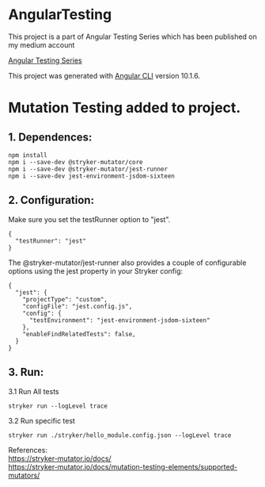 # AngularTesting

This project is a part of Angular Testing Series which has been published on my medium account

[Angular Testing Series](https://medium.com/@marcinmilewicz)

This project was generated with [Angular CLI](https://github.com/angular/angular-cli) version 10.1.6.

# Mutation Testing added to project.

## 1. Dependences:  
```
npm install
npm i --save-dev @stryker-mutator/core  
npm i --save-dev @stryker-mutator/jest-runner  
npm i --save-dev jest-environment-jsdom-sixteen  
```
## 2. Configuration:  
Make sure you set the testRunner option to "jest".  
```
{  
  "testRunner": "jest"  
} 
```
The @stryker-mutator/jest-runner also provides a couple of configurable options using the jest property in your Stryker config:
```
{    
  "jest": {  
    "projectType": "custom",  
    "configFile": "jest.config.js",  
    "config": {  
      "testEnvironment": "jest-environment-jsdom-sixteen"  
    },  
    "enableFindRelatedTests": false,  
  }  
}  
```
## 3. Run:
3.1  Run All tests
```
stryker run --logLevel trace
```
3.2 Run specific test
```
stryker run ./stryker/hello_module.config.json --logLevel trace
```

References:  
https://stryker-mutator.io/docs/  
https://stryker-mutator.io/docs/mutation-testing-elements/supported-mutators/